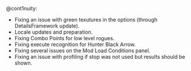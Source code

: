 @cont1nuity:
- Fixing an issue with green texutures in the options (through DetailsFramework update).
- Locale updates and preparation.
- Fixing Combo Points for low level rogues.
- Fixing execute recognition for Hunter Black Arrow.
- Fixing several issues on the Mod Load Conditions panel.
- Fixing an issue with profiling if stop was not used but results should be shown.

